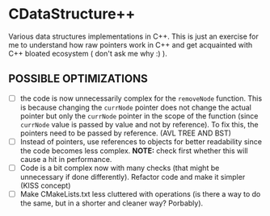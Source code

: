 # CDataStructure++

Various data structures implementations in C++. This is just an exercise for me to understand how raw pointers work in C++ and get acquainted with C++ bloated ecosystem ( don't ask me why :) ).

## POSSIBLE OPTIMIZATIONS  
- [ ] the code is now unnecessarily complex for the `removeNode` function. This is because changing the `currNode` pointer does not change the actual pointer but only the `currNode` pointer in the scope of the function (since `currNode` value is passed by value and not by reference). To fix this, the pointers need to be passed by reference. (AVL TREE AND BST) 
- [ ] Instead of pointers, use references to objects for better readability since the code becomes less complex. **NOTE:** check first whether this will cause a hit in performance.
- [ ] Code is a bit complex now with many checks (that might be unnecessary if done differently). Refactor code and make it simpler (KISS concept)
- [ ] Make CMakeLists.txt less cluttered with operations (is there a way to do the same, but in a shorter and cleaner way? Porbably).